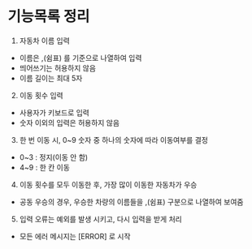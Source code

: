 # 기능목록 정리
1) 자동차 이름 입력
* 이름은 ,(쉼표) 를 기준으로 나열하여 입력
* 띄어쓰기는 허용하지 않음
* 이름 길이는 최대 5자
2) 이동 횟수 입력
* 사용자가 키보드로 입력
* 숫자 이외의 입력은 허용하지 않음
3) 한 번 이동 시, 0~9 숫자 중 하나의 숫자에 따라 이동여부를 결정
* 0~3 : 정지(이동 안 함)
* 4~9 : 한 칸 이동
4) 이동 횟수를 모두 이동한 후, 가장 많이 이동한 자동차가 우승
* 공동 우승의 경우, 우승한 차량의 이름들을 ,(쉼표) 구분으로 나열하여 보여줌
5) 입력 오류는 예외를 발생 시키고, 다시 입력을 받게 처리
* 모든 에러 메시지는 [ERROR] 로 시작